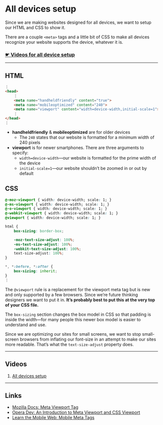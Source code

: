 # All devices setup

Since we are making websites designed for all devices, we want to setup our HTML and CSS to show it.

There are a couple `<meta>` tags and a little bit of CSS to make all devices recognize your website supports the device, whatever it is.

### [☛ Videos for all device setup](https://www.youtube.com/watch?v=nbqnFZFQxd0)

---

## HTML

```html
⋮
<head>
	⋮
	<meta name="handheldfriendly" content="true">
	<meta name="mobileoptimized" content="240">
	<meta name="viewport" content="width=device-width,initial-scale=1">
	⋮
</head>
⋮
```

- **handheldfriendly** & **mobileoptimized** are for older devices
	- The `240` states that our website is formatted for a minimum width of 240 pixels
- **viewport** is for newer smartphones. There are three arguments to specify:
	- `width=device-width`—our website is formatted for the prime width of the device
	- `initial-scale=1`—our website shouldn’t be zoomed in or out by default

## CSS

```css
@-moz-viewport { width: device-width; scale: 1; }
@-ms-viewport { width: device-width; scale: 1; }
@-o-viewport { width: device-width; scale: 1; }
@-webkit-viewport { width: device-width; scale: 1; }
@viewport { width: device-width; scale: 1; }

html {
	box-sizing: border-box;

	-moz-text-size-adjust: 100%;
	-ms-text-size-adjust: 100%;
	-webkit-text-size-adjust: 100%;
	text-size-adjust: 100%;
}

*, *:before, *:after {
	box-sizing: inherit;
}
⋮
```

The `@viewport` rule is a replacement for the viewport meta tag but is new and only supported by a few browsers.
Since we’re future thinking designers we want to put it in.
**It’s probably best to put this at the very top of your CSS file.**

The `box-sizing` section changes the box model in CSS so that padding is inside the width—for many people this newer box model is easier to understand and use.

Since we are optimizing our sites for small screens, we want to stop small-screen browsers from inflating our font-size in an attempt to make our sites more readable.
That’s what the `text-size-adjust` property does.

---

## Videos

1. [All devices setup](http://www.youtube.com/watch?v=nbqnFZFQxd0)

---

## Links

- [Mozilla Docs: Meta Viewport Tag](https://developer.mozilla.org/en/Mobile/Viewport_meta_tag/)
- [Opera Dev: An Introduction to Meta Viewport and CSS Viewport](http://dev.opera.com/articles/view/an-introduction-to-meta-viewport-and-viewport/)
- [Learn the Mobile Web: Mobile Meta Tags](http://learnthemobileweb.com/blog/2009/07/mobile-meta-tags/)


